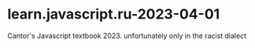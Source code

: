 # learn.javascript.ru-2023-04-01
Cantor's Javascript textbook 2023. unfortunately only in the racist dialect
